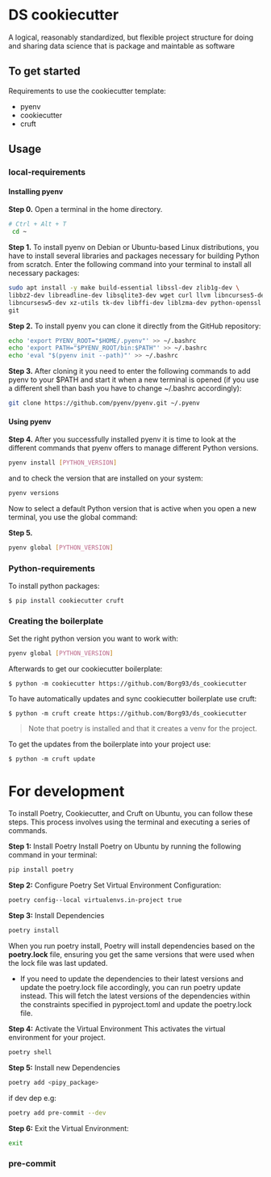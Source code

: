 # DS cookiecutter

A logical, reasonably standardized, but flexible project structure for doing and sharing data science that is package and maintable as software

## To get started

Requirements to use the cookiecutter template:

- pyenv
- cookiecutter
- cruft

## Usage

### local-requirements

#### Installing pyenv

**Step 0.**
Open a terminal in the home directory.

```bash
# Ctrl + Alt + T
 cd ~
```

**Step 1.**
To install pyenv on Debian or Ubuntu-based Linux distributions, you have to install several libraries and packages necessary for building Python from scratch. Enter the following command into your terminal to install all necessary packages:

```bash
sudo apt install -y make build-essential libssl-dev zlib1g-dev \
libbz2-dev libreadline-dev libsqlite3-dev wget curl llvm libncurses5-dev \
libncursesw5-dev xz-utils tk-dev libffi-dev liblzma-dev python-openssl \
git
```

**Step 2.**
To install pyenv you can clone it directly from the GitHub repository:

```bash
echo 'export PYENV_ROOT="$HOME/.pyenv"' >> ~/.bashrc
echo 'export PATH="$PYENV_ROOT/bin:$PATH"' >> ~/.bashrc
echo 'eval "$(pyenv init --path)"' >> ~/.bashrc
```

**Step 3.**
After cloning it you need to enter the following commands to add pyenv to your $PATH and start it when a new terminal is opened (if you use a different shell than bash you have to change ~/.bashrc accordingly):

```bash
git clone https://github.com/pyenv/pyenv.git ~/.pyenv
```

#### Using pyenv

**Step 4.**
After you successfully installed pyenv it is time to look at the different commands that pyenv offers to manage different Python versions.

```bash
pyenv install [PYTHON_VERSION]
```

and to check the version that are installed on your system:

```bash
pyenv versions
```

Now to select a default Python version that is active when you open a new terminal, you use the global command:

**Step 5.**

```bash
pyenv global [PYTHON_VERSION]
```

### Python-requirements

To install python packages:

`$ pip install cookiecutter cruft `

### Creating the boilerplate

Set the right python version you want to work with:

```bash
pyenv global [PYTHON_VERSION]
```

Afterwards to get our cookiecutter boilerplate:

`$ python -m cookiecutter https://github.com/Borg93/ds_cookiecutter
`

To have automatically updates and sync cookiecutter boilerplate use cruft:

`$ python -m cruft create https://github.com/Borg93/ds_cookiecutter
`

> Note that poetry is installed and that it creates a venv for the project.

To get the updates from the boilerplate into your project use:

`$ python -m cruft update
`

# For development

To install Poetry, Cookiecutter, and Cruft on Ubuntu, you can follow these steps. This process involves using the terminal and executing a series of commands.

**Step 1:** Install Poetry
Install Poetry on Ubuntu by running the following command in your terminal:

```bash
pip install poetry
```

**Step 2:** Configure Poetry
Set Virtual Environment Configuration:

```bash
poetry config--local virtualenvs.in-project true
```

**Step 3:** Install Dependencies

```bash
poetry install
```

When you run poetry install, Poetry will install dependencies based on the **poetry.lock** file, ensuring you get the same versions that were used when the lock file was last updated.

- If you need to update the dependencies to their latest versions and update the poetry.lock file accordingly, you can run poetry update instead. This will fetch the latest versions of the dependencies within the constraints specified in pyproject.toml and update the poetry.lock file.

**Step 4:** Activate the Virtual Environment
This activates the virtual environment for your project.

```bash
poetry shell
```

**Step 5:** Install new Dependencies

```bash
poetry add <pipy_package>
```

if dev dep e.g:

```bash
poetry add pre-commit --dev
```

**Step 6:** Exit the Virtual Environment:

```bash
exit
```

### pre-commit

